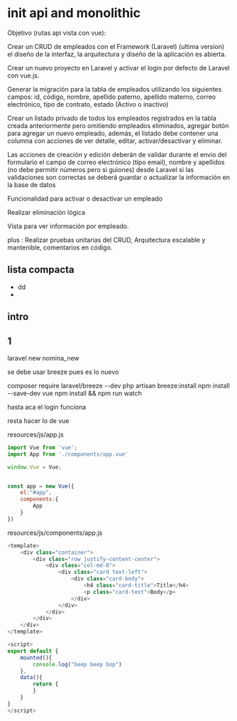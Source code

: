 # init api and monolithic

Objetivo (rutas api vista con vue):

Crear un CRUD de empleados con el Framework (Laravel) (ultima version) el diseño de la interfaz, la
arquitectura y diseño de la aplicación es abierta.


Crear un nuevo proyecto en Laravel y activar el login por
defecto de Laravel con vue.js.

Generar la migración para la tabla de empleados utilizando los siguientes campos: id,
código, nombre, apellido paterno, apellido materno, correo electrónico, tipo de
contrato, estado (Activo o inactivo)

Crear un listado privado de todos los empleados registrados en la tabla creada
anteriormente pero omitiendo empleados eliminados, agregar botón para agregar un
nuevo empleado, además, el listado debe contener una columna con acciones de ver
detalle, editar, activar/desactivar y eliminar.

Las acciones de creación y edición deberán de validar durante el envio del formulario el
campo de correo electrónico (tipo email), nombre y apellidos (no debe permitir
números pero si guiones) desde Laravel si las validaciones son correctas se deberá
guardar o actualizar la información en la base de datos

Funcionalidad para activar o desactivar un empleado

Realizar eliminación lógica

Vista para ver información por empleado.

plus : Realizar pruebas unitarias del CRUD, Arquitectura escalable y mantenible,
comentarios en código.


## lista compacta

* dd
* 

## intro 

## 1

laravel new nomina_new


se debe usar breeze pues es lo nuevo

composer require laravel/breeze --dev
php artisan breeze:install
npm install --save-dev vue
npm install && npm run watch

hasta aca el login funciona

resta hacer lo de vue

resources/js/app.js

```javascript
import Vue from 'vue';
import App from './components/app.vue'

window.Vue = Vue;


const app = new Vue({
    el:"#app",
    components:{
        App
    }
})
```


resources/js/components/app.js
```javascript
<template>
    <div class="container">
        <div class="row justify-content-center">
            <div class="col-md-8">
                <div class="card text-left">
                    <div class="card-body">
                        <h4 class="card-title">Title</h4>
                        <p class="card-text">Body</p>
                    </div>
                </div>
            </div>
        </div>
    </div>
</template>

<script>
export default {
    mounted(){
        console.log("beep beep bop")
    },
    data(){
        return {
        }
    }
}
</script>
```